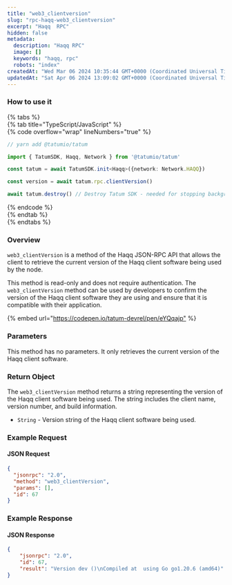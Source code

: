 ```yaml
---
title: "web3_clientversion"
slug: "rpc-haqq-web3_clientversion"
excerpt: "Haqq  RPC"
hidden: false
metadata: 
  description: "Haqq RPC"
  image: []
  keywords: "haqq, rpc"
  robots: "index"
createdAt: "Wed Mar 06 2024 10:35:44 GMT+0000 (Coordinated Universal Time)"
updatedAt: "Sat Apr 06 2024 13:09:02 GMT+0000 (Coordinated Universal Time)"
---
```




### How to use it

{% tabs %}  
{% tab title="TypeScript/JavaScript" %}  
{% code overflow="wrap" lineNumbers="true" %}

```typescript
// yarn add @tatumio/tatum

import { TatumSDK, Haqq, Network } from '@tatumio/tatum'

const tatum = await TatumSDK.init<Haqq>({network: Network.HAQQ})

const version = await tatum.rpc.clientVersion()

await tatum.destroy() // Destroy Tatum SDK - needed for stopping background jobs
```

{% endcode %}  
{% endtab %}  
{% endtabs %}

### Overview

`web3_clientVersion` is a method of the Haqq JSON-RPC API that allows the client to retrieve the current version of the Haqq client software being used by the node.

This method is read-only and does not require authentication. The `web3_clientVersion` method can be used by developers to confirm the version of the Haqq client software they are using and ensure that it is compatible with their application.

{% embed url="<https://codepen.io/tatum-devrel/pen/eYQqajp"> %}

### Parameters

This method has no parameters. It only retrieves the current version of the Haqq client software.

### Return Object

The `web3_clientVersion` method returns a string representing the version of the Haqq client software being used. The string includes the client name, version number, and build information.

- `String` - Version string of the Haqq client software being used.

### Example Request

#### JSON Request

```json
{
  "jsonrpc": "2.0",
  "method": "web3_clientVersion",
  "params": [],
  "id": 67
}
```

### Example Response

#### JSON Response

```json
{
    "jsonrpc": "2.0",
    "id": 67,
    "result": "Version dev ()\nCompiled at  using Go go1.20.6 (amd64)"
}
```
